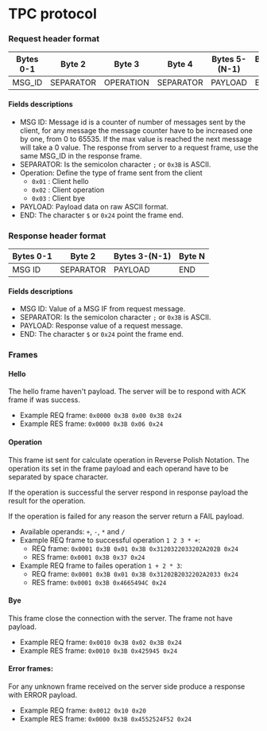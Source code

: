 # TPC protocol
### Request header format
| Bytes 0-1 | Byte 2    | Byte 3    | Byte 4    | Bytes 5-(N-1) | Byte N |
|-----------|-----------|-----------|-----------|---------------|--------|
| MSG_ID    | SEPARATOR | OPERATION | SEPARATOR | PAYLOAD       | END    |

#### Fields descriptions
- MSG ID: Message id is a counter of number of messages sent by the client,
  for any message the message counter have to be increased one by one, from 0 to 65535.
  If the max value is reached the next message will take a 0 value.
  The response from server to a request frame, use the same MSG_ID in the response frame.
- SEPARATOR: Is the semicolon character `;` or `0x3B` is ASCII.
- Operation: Define the type of frame sent from the client
    - `0x01` : Client hello
    - `0x02` : Client operation
    - `0x03` : Client bye
- PAYLOAD: Payload data on raw ASCII format.
- END: The character `$` or `0x24` point the frame end.

### Response header format
| Bytes 0-1 | Byte 2    | Bytes 3-(N-1) | Byte N |
|-----------|-----------|---------------|--------|
| MSG ID    | SEPARATOR | PAYLOAD       | END    |

#### Fields descriptions
- MSG ID: Value of a MSG IF from request message.
- SEPARATOR: Is the semicolon character `;` or `0x3B` is ASCII.
- PAYLOAD: Response value of a request message.
- END: The character `$` or `0x24` point the frame end.

### Frames
#### Hello
The hello frame haven't payload. The server will be to respond with ACK frame if was success.

- Example REQ frame: `0x0000 0x3B 0x00 0x3B 0x24`
- Example RES frame: `0x0000 0x3B 0x06 0x24`

#### Operation
This frame ist sent for calculate operation in Reverse Polish Notation.
The operation its set in the frame payload and each operand have to be separated by space character.

If the operation is successful the server respond in response payload the result for the operation.

If the operation is failed for any reason the server return a FAIL payload.

- Available operands: `+`, `-`, `*` and `/`
- Example REQ frame to successful operation `1 2 3 * +`:
    - REQ frame: `0x0001 0x3B 0x01 0x3B 0x3120322033202A202B 0x24`
    - RES frame: `0x0001 0x3B 0x37 0x24`
- Example REQ frame to failes operation `1 + 2 * 3`:
    - REQ frame: `0x0001 0x3B 0x01 0x3B 0x31202B2032202A2033 0x24`
    - RES frame: `0x0001 0x3B 0x4665494C 0x24`

#### Bye
This frame close the connection with the server. The frame not have payload.

- Example REQ frame: `0x0010 0x3B 0x02 0x3B 0x24`
- Example RES frame: `0x0010 0x3B 0x425945 0x24`

#### Error frames:
For any unknown frame received on the server side produce a response with ERROR payload.

- Example REQ frame: `0x0012 0x10 0x20`
- Example RES frame: `0x0000 0x3B 0x4552524F52 0x24`

